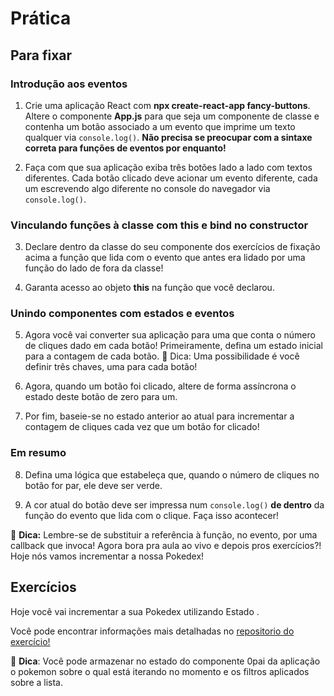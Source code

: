 # Prática

## Para fixar

### Introdução aos eventos

1. Crie uma aplicação React com **npx create-react-app fancy-buttons**. Altere o componente **App.js** para que seja um componente de classe e contenha um botão associado a um evento que imprime um texto qualquer via `console.log()`. **Não precisa se preocupar com a sintaxe correta para funções de eventos por enquanto!**

2. Faça com que sua aplicação exiba três botões lado a lado com textos diferentes. Cada botão clicado deve acionar um evento diferente, cada um escrevendo algo diferente no console do navegador via `console.log()`.

### Vinculando funções à classe com this e bind no constructor

3. Declare dentro da classe do seu componente dos exercícios de fixação acima a função que lida com o evento que antes era lidado por uma função do lado de fora da classe!

4. Garanta acesso ao objeto **this** na função que você declarou.

### Unindo componentes com estados e eventos

5. Agora você vai converter sua aplicação para uma que conta o número de cliques dado em cada botão! Primeiramente, defina um estado inicial para a contagem de cada botão.
🦜 Dica: Uma possibilidade é você definir três chaves, uma para cada botão!

6. Agora, quando um botão foi clicado, altere de forma assíncrona o estado deste botão de zero para um.

7. Por fim, baseie-se no estado anterior ao atual para incrementar a contagem de cliques cada vez que um botão for clicado!

### Em resumo

8. Defina uma lógica que estabeleça que, quando o número de cliques no botão for par, ele deve ser verde.

9. A cor atual do botão deve ser impressa num `console.log()` **de dentro** da função do evento que lida com o clique. Faça isso acontecer!

🦜 **Dica:** Lembre-se de substituir a referência à função, no evento, por uma callback que invoca!
Agora bora pra aula ao vivo e depois pros exercícios?! Hoje nós vamos incrementar a nossa Pokedex!

## Exercícios

Hoje você vai incrementar a sua Pokedex utilizando Estado .

Você pode encontrar informações mais detalhadas no [repositorio do exercício!](https://github.com/tryber/exercise-pokedex-state)

🦜 **Dica**: Você pode armazenar no estado do componente 0pai da aplicação o pokemon sobre o qual está iterando no momento e os filtros aplicados sobre a lista.
